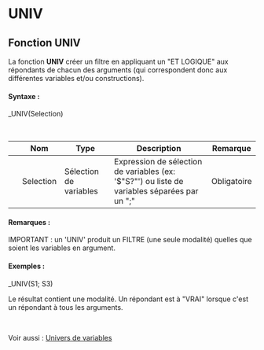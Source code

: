# UNIV

## Fonction UNIV

La fonction **UNIV** créer un filtre en appliquant un "ET LOGIQUE" aux répondants de chacun des arguments (qui correspondent donc aux différentes variables et/ou constructions).

#### Syntaxe :&nbsp;

\_UNIV(Selection)

&nbsp;

| &nbsp; | **Nom** |**Type**|**Description**|**Remarque** |
| --- | --- | --- | --- | --- |
| &nbsp; | Selection | Sélection de variables | Expression de sélection de variables (ex: '$"S?"') ou liste de variables séparées par un ";" | Obligatoire |


#### Remarques :

IMPORTANT : un 'UNIV' produit un FILTRE (une seule modalité) quelles que soient les variables en argument.

#### Exemples :

\_UNIV(S1; S3)

Le résultat contient une modalité. Un répondant est à "VRAI" lorsque c'est un répondant à tous les arguments.

&nbsp;

Voir aussi : [Univers de variables](<Universciblesetsous-populations.md>)